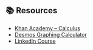 ## 📚 Resources

- [Khan Academy – Calculus](https://www.khanacademy.org/math/calculus-1)
- [Desmos Graphing Calculator](https://www.desmos.com/calculator)
- [LinkedIn Course](https://www.linkedin.com/learning/calculus-foundations-for-data-science)
